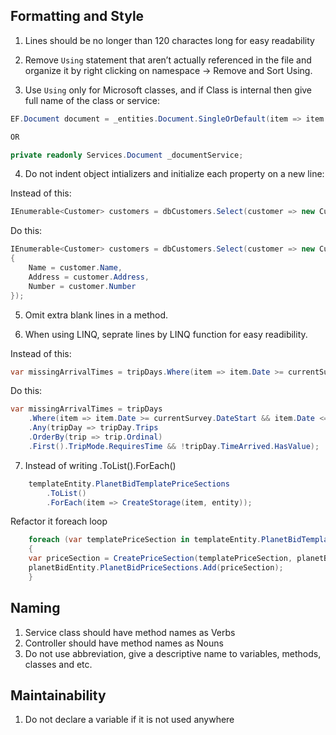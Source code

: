 ## Formatting and Style

1.	Lines should be no longer than 120 charactes long for easy readability  

2.	Remove ```Using``` statement that aren’t actually referenced in the file and organize it by right clicking on namespace -> Remove and Sort Using. 

3. Use ```Using``` only for Microsoft classes, and if Class is internal then give full name of the class or service:
```cs
EF.Document document = _entities.Document.SingleOrDefault(item => item.ID == documentId);

OR

private readonly Services.Document _documentService;
 ````
4.	Do not indent object intializers and initialize each property on a new line: 

Instead of this:
```cs
IEnumerable<Customer> customers = dbCustomers.Select(customer => new Customer { Name = customer.Name, Address = customer.Address, Number = customer.Number });
```
Do this:
```cs
IEnumerable<Customer> customers = dbCustomers.Select(customer => new Customer
{
    Name = customer.Name,
    Address = customer.Address,
    Number = customer.Number
}); 
```
5.	Omit extra blank lines in a method. 

6.	When using LINQ, seprate lines by LINQ function for easy readibility. 

Instead of this:
```cs
var missingArrivalTimes = tripDays.Where(item => item.Date >= currentSurvey.DateStart && item.Date <= currentSurvey.DateEnd).Any(tripDay => tripDay.Trips.OrderBy(trip => trip.Ordinal).First().TripMode.RequiresTime && !tripDay.TimeArrived.HasValue);
```
Do this:
```cs
var missingArrivalTimes = tripDays
	.Where(item => item.Date >= currentSurvey.DateStart && item.Date <= currentSurvey.DateEnd)
	.Any(tripDay => tripDay.Trips
	.OrderBy(trip => trip.Ordinal)
	.First().TripMode.RequiresTime && !tripDay.TimeArrived.HasValue);
```
7. Instead of writing .ToList().ForEach() 
```cs
	templateEntity.PlanetBidTemplatePriceSections
		.ToList()
		.ForEach(item => CreateStorage(item, entity));
```

Refactor it foreach loop
```cs
    foreach (var templatePriceSection in templateEntity.PlanetBidTemplatePriceSections)
    {
	var priceSection = CreatePriceSection(templatePriceSection, planetBidEntity.ID);
	planetBidEntity.PlanetBidPriceSections.Add(priceSection);
    }
```

## Naming

1. Service class should have method names as Verbs
2. Controller should have method names as Nouns
3. Do not use abbreviation, give a descriptive name to variables, methods, classes and etc.

## Maintainability

1. Do not declare a variable if it is not used anywhere
